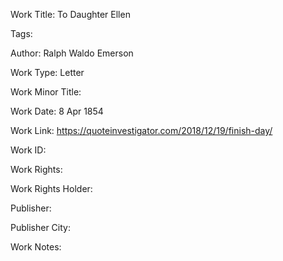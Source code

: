 Work Title: To Daughter Ellen 

Tags: 

Author: Ralph Waldo Emerson

Work Type: Letter 

Work Minor Title:  

Work Date: 8 Apr 1854

Work Link: https://quoteinvestigator.com/2018/12/19/finish-day/ 

Work ID:  

Work Rights:  

Work Rights Holder:  

Publisher:  

Publisher City:  

Work Notes: 

